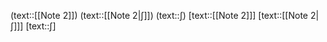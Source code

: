 (text::[[Note 2]])
(text::[[Note 2|$\int$]])
(text::[$\int$](Note%202.md))
[text::[[Note 2]]]
[text::[[Note 2|$\int$]]]
[text::[$\int$](Note%202.md)]